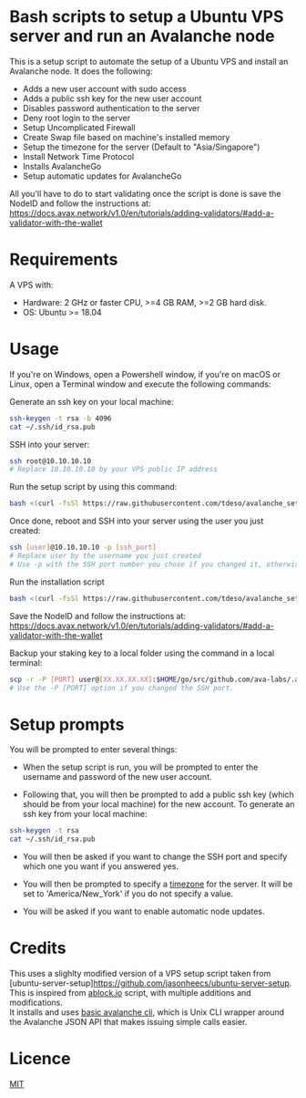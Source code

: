 # Bash scripts to setup a Ubuntu VPS server and run an Avalanche node

This is a setup script to automate the setup of a Ubuntu VPS and install an Avalanche node. It does the following:
* Adds a new user account with sudo access
* Adds a public ssh key for the new user account
* Disables password authentication to the server
* Deny root login to the server
* Setup Uncomplicated Firewall
* Create Swap file based on machine's installed memory
* Setup the timezone for the server (Default to "Asia/Singapore")
* Install Network Time Protocol
* Installs AvalancheGo
* Setup automatic updates for AvalancheGo

All you'll have to do to start validating once the script is done is save the NodeID and follow the instructions at:  
https://docs.avax.network/v1.0/en/tutorials/adding-validators/#add-a-validator-with-the-wallet

# Requirements

A VPS with:
* Hardware: 2 GHz or faster CPU, >=4 GB RAM, >=2 GB hard disk.
* OS: Ubuntu >= 18.04

# Usage
If you're on Windows, open a Powershell window, if you're on macOS or Linux, open a Terminal window and execute the following commands:  

Generate an ssh key on your local machine:
```bash
ssh-keygen -t rsa -b 4096
cat ~/.ssh/id_rsa.pub
```

SSH into your server: 
```bash
ssh root@10.10.10.10
# Replace 10.10.10.10 by your VPS public IP address
```

Run the setup script by using this command:
```bash
bash <(curl -fsSl https://raw.githubusercontent.com/tdeso/avalanche_setup/main/test.sh)
```

Once done, reboot and SSH into your server using the user you just created:
```bash
ssh [user]@10.10.10.10 -p [ssh_port]
# Replace user by the username you just created 
# Use -p with the SSH port number you chose if you changed it, otherwise don't use that option.
```

Run the installation script
```bash
bash <(curl -fsSl https://raw.githubusercontent.com/tdeso/avalanche_setup/main/test.sh)
```

Save the NodeID and follow the instructions at:  
https://docs.avax.network/v1.0/en/tutorials/adding-validators/#add-a-validator-with-the-wallet

Backup your staking key to a local folder using the command in a local terminal:
```bash
scp -r -P [PORT] user@[XX.XX.XX.XX]:$HOME/go/src/github.com/ava-labs/.avalanchego/staking/ Path/to/local/folder
# Use the -P [PORT] option if you changed the SSH port.
```

# Setup prompts
You will be prompted to enter several things:

* When the setup script is run, you will be prompted to enter the username and password of the new user account. 

* Following that, you will then be prompted to add a public ssh key (which should be from your local machine) for the new account. To generate an ssh key from your local machine:
```bash
ssh-keygen -t rsa
cat ~/.ssh/id_rsa.pub
```
* You will then be asked if you want to change the SSH port and specify which one you want if you answered yes.

* You will then be prompted to specify a [timezone](https://en.wikipedia.org/wiki/List_of_tz_database_time_zones) for the server. It will be set to 'America/New_York' if you do not specify a value.

* You will be asked if you want to enable automatic node updates.

# Credits
This uses a slighlty modified version of a VPS setup script taken from [ubuntu-server-setup]https://github.com/jasonheecs/ubuntu-server-setup.
This is inspired from [ablock.io](https://github.com/ablockio/AVAX-node-installer) script, with multiple additions and modifications.  
It installs and uses [basic avalanche cli](https://github.com/jzu/bac), which is Unix CLI wrapper around the Avalanche JSON API that makes issuing simple calls easier.

# Licence
[MIT](https://choosealicense.com/licenses/mit/)
